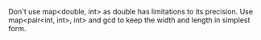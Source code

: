 Don't use map<double, int> as double has limitations to its precision.
Use map<pair<int, int>, int> and gcd to keep the width and length in simplest form.
​